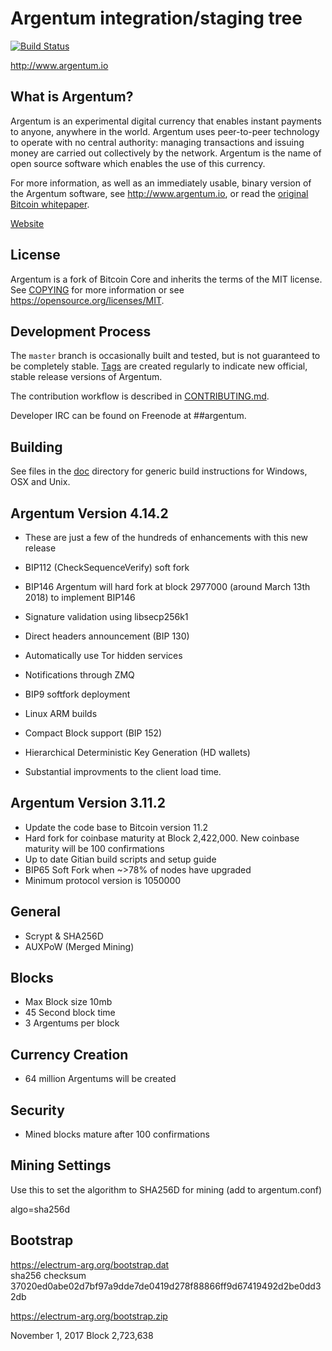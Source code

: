 Argentum integration/staging tree
=====================================

[![Build Status](https://travis-ci.org/argentumproject/argentum.svg?branch=master)](https://travis-ci.org/argentumproject/argentum)

http://www.argentum.io

What is Argentum?
----------------

Argentum is an experimental digital currency that enables instant payments to
anyone, anywhere in the world. Argentum uses peer-to-peer technology to operate
with no central authority: managing transactions and issuing money are carried
out collectively by the network. Argentum is the name of open source
software which enables the use of this currency.

For more information, as well as an immediately usable, binary version of
the Argentum software, see http://www.argentum.io, or read the
[original Bitcoin whitepaper](https://bitcoincore.org/bitcoin.pdf).

[Website](http://www.argentum.io)

License
-------

Argentum is a fork of Bitcoin Core and inherits the terms of the MIT license. See 
[COPYING](COPYING) for more information or see https://opensource.org/licenses/MIT.

Development Process
-------------------

The `master` branch is occasionally built and tested, but is not guaranteed to be
completely stable. [Tags](https://github.com/argentumproject/argentum/tags) are created
regularly to indicate new official, stable release versions of Argentum.

The contribution workflow is described in [CONTRIBUTING.md](CONTRIBUTING.md).

Developer IRC can be found on Freenode at ##argentum.


Building
--------
See files in the [doc](doc) directory for generic build instructions for Windows,
OSX and Unix.

## Argentum Version 4.14.2

- These are just a few of the hundreds of enhancements with this new release

- BIP112 (CheckSequenceVerify) soft fork
- BIP146 Argentum will hard fork at block 2977000 (around March 13th 2018) to implement BIP146
- Signature validation using libsecp256k1
- Direct headers announcement (BIP 130)
- Automatically use Tor hidden services
- Notifications through ZMQ
- BIP9 softfork deployment
- Linux ARM builds
- Compact Block support (BIP 152)
- Hierarchical Deterministic Key Generation (HD wallets)
- Substantial improvments to the client load time. 


## Argentum Version 3.11.2
- Update the code base to Bitcoin version 11.2
- Hard fork for coinbase maturity at Block 2,422,000. New coinbase maturity will be 100 confirmations
- Up to date Gitian build scripts and setup guide
- BIP65 Soft Fork when ~>78% of nodes have upgraded
- Minimum protocol version is 1050000

## General
- Scrypt & SHA256D
- AUXPoW (Merged Mining)

## Blocks
- Max Block size 10mb
- 45 Second block time
- 3 Argentums per block

## Currency Creation
- 64 million Argentums will be created

## Security
- Mined blocks mature after 100 confirmations

## Mining Settings
Use this to set the algorithm to SHA256D for mining (add to argentum.conf)  

algo=sha256d

## Bootstrap
https://electrum-arg.org/bootstrap.dat  
sha256 checksum 37020ed0abe02d7bf97a9dde7de0419d278f88866ff9d67419492d2be0dd32db

https://electrum-arg.org/bootstrap.zip  

November 1, 2017
Block 2,723,638